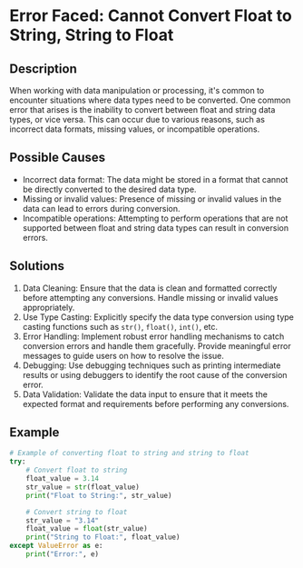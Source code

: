 # Error Faced: Cannot Convert Float to String, String to Float

## Description
When working with data manipulation or processing, it's common to encounter situations where data types need to be converted. One common error that arises is the inability to convert between float and string data types, or vice versa. This can occur due to various reasons, such as incorrect data formats, missing values, or incompatible operations.

## Possible Causes
- Incorrect data format: The data might be stored in a format that cannot be directly converted to the desired data type.
- Missing or invalid values: Presence of missing or invalid values in the data can lead to errors during conversion.
- Incompatible operations: Attempting to perform operations that are not supported between float and string data types can result in conversion errors.

## Solutions
1. Data Cleaning: Ensure that the data is clean and formatted correctly before attempting any conversions. Handle missing or invalid values appropriately.
2. Use Type Casting: Explicitly specify the data type conversion using type casting functions such as `str()`, `float()`, `int()`, etc.
3. Error Handling: Implement robust error handling mechanisms to catch conversion errors and handle them gracefully. Provide meaningful error messages to guide users on how to resolve the issue.
4. Debugging: Use debugging techniques such as printing intermediate results or using debuggers to identify the root cause of the conversion error.
5. Data Validation: Validate the data input to ensure that it meets the expected format and requirements before performing any conversions.

## Example
```python
# Example of converting float to string and string to float
try:
    # Convert float to string
    float_value = 3.14
    str_value = str(float_value)
    print("Float to String:", str_value)

    # Convert string to float
    str_value = "3.14"
    float_value = float(str_value)
    print("String to Float:", float_value)
except ValueError as e:
    print("Error:", e)
